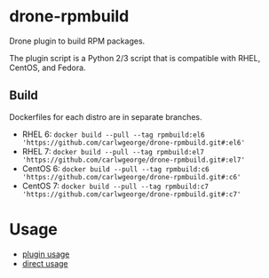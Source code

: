 # drone-rpmbuild

Drone plugin to build RPM packages.

The plugin script is a Python 2/3 script that is compatible with RHEL, CentOS, and Fedora.

## Build

Dockerfiles for each distro are in separate branches.

* RHEL 6: `docker build --pull --tag rpmbuild:el6 'https://github.com/carlwgeorge/drone-rpmbuild.git#:el6'`
* RHEL 7: `docker build --pull --tag rpmbuild:el7 'https://github.com/carlwgeorge/drone-rpmbuild.git#:el7'`
* CentOS 6: `docker build --pull --tag rpmbuild:c6 'https://github.com/carlwgeorge/drone-rpmbuild.git#:c6'`
* CentOS 7: `docker build --pull --tag rpmbuild:c7 'https://github.com/carlwgeorge/drone-rpmbuild.git#:c7'`

# Usage

- [plugin usage](USAGE.md#plugin-usage)
- [direct usage](USAGE.md#direct-usage)
